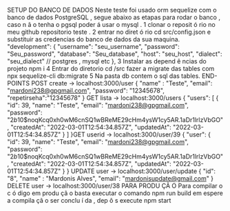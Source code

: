 SETUP DO BANCO DE DADOS
Neste teste foi usado orm sequelize com o banco de dados PostgreSQL , segue abaixo as
etapas para rodar o banco , caso n ã o tenha o pgsql poder á usar o mysql .
1 clonar o reposit ó rio no meu github repositorio teste .
2 entrar no diret ó rio cd src/config.json e substituir as credencias do banco de dados da sua maquina.
<br>
"development": {
"username": "seu_username",
"password": "Seu_password",
"database": "Seu_database",
"host": "seu_host",
"dialect": "seu_dialect" // postgres , mysql etc
},
3 Instalar as depend ê ncias do projeto npm i
4 Entrar do diretorio cd /src fazer a migrate das tables com npx sequelize-cli db:migrate
5 Na pasta db contem o sql das tables.
END-POINTS
POST create →
localhost:3000/user
{
"name" : "Teste",
"email": "mardoni238@gpgmail.com",
"password": "12345678",
"repetirseha":"12345678"
}
GET
lista
→ localhost:3000/users
{
"users": [
{
"id": 39,
"name": "Teste",
"email": "mardoni238@gpgmail.com",
"password": "$2b$10$noqKcq0xh0wM6cnSQ1wBReME29cHm4ysW1cy5AR.1aDr1lrlzVbGO",
"createdAt": "2022-03-01T12:54:34.857Z",
"updatedAt": "2022-03-01T12:54:34.857Z"
}
]
}GET userid → localhost:3000/user/39
{
"user": {
"id": 39,
"name": "Teste",
"email": "mardoni238@gpgmail.com",
"password": "$2b$10$noqKcq0xh0wM6cnSQ1wBReME29cHm4ysW1cy5AR.1aDr1lrlzVbGO",
"createdAt": "2022-03-01T12:54:34.857Z",
"updatedAt": "2022-03-01T12:54:34.857Z"
}
}
UPDATE
user → localhost:3000/user/update
{
"id": "8",
"name" : "Mardonis Alves",
"email": "mardonisupdate@gmail.com"
}
DELETE user → localhost:3000/user/38
PARA PRODU ÇÃ O
Para compilar o c ó digo em produ çã o basta executar o comando npm run build em espere a
compila çã o ser conclu í da , dep ô s execute npm start